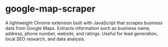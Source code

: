 # google-map-scraper
A lightweight Chrome extension built with JavaScript that scrapes business data from Google Maps. Extracts information such as business name, address, phone number, website, and ratings. Useful for lead generation, local SEO research, and data analysis.
